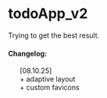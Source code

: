 # todoApp_v2
Trying to get the best result.


<h4>Changelog:</h4>
  <ul>
    [08.10.25]
   <br> + adaptive layout
   <br> + custom favicons
  </ul>

